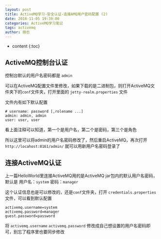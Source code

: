 ```yaml
---
layout: post
title: ActiveMQ学习-安全认证-连接AMQ用户密码配置 (2)
date: 2018-11-05 19:39:00
categories: ActiveMQ学习笔记
tags: activemq
author: 朋也
---
```


* content
{:toc}

## ActiveMQ控制台认证

控制台默认的用户名密码都是 `admin`

可以在ActiveMQ配置文件里修改，如果下载的是二进制包，则打开ActiveMQ文件夹下的`conf`文件夹，打开里面的 `jetty-realm.properties` 文件

文件内有如下默认配置

```
# username: password [,rolename ...]
admin: admin, admin
user: user, user
```

看上面注释可以知道，第一个是用户名，第二个是密码，第三个是角色

所以这里可以将admin的用户名密码修改了，然后重启ActiveMQ，再次打开 `http://locahost:8161/admin/` 就可以用新用户名密码登录了

## 连接ActiveMQ认证

上一篇HelloWorld里连接ActiveMQ用的是ActiveMQ jar包内的默认用户名密码，默认是 用户名：`system` 密码：`manager`

这个认证信息也是可以修改的，还是`conf`文件夹，打开 `credentials.properties` 文件，可以看到默认配置

```
activemq.username=system
activemq.password=manager
guest.password=password
```

将 `activemq.username` `activemq.password` 修改成自己想设置的用户名密码即可，别忘了程序里也要同步修改
